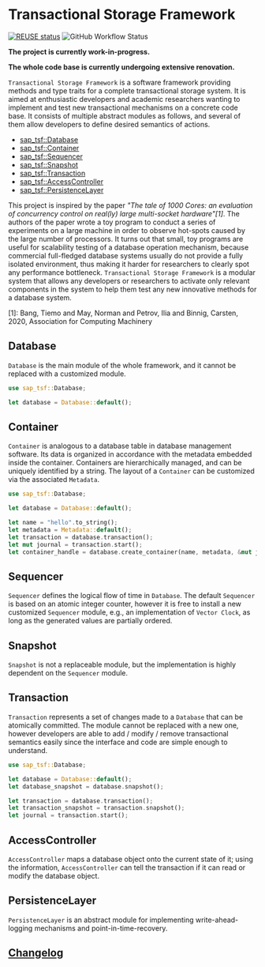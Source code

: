 <!--
SPDX-FileCopyrightText: 2021 Changgyoo Park <wvwwvwwv@me.com>

SPDX-License-Identifier: Apache-2.0
-->

# Transactional Storage Framework

[![REUSE status](https://api.reuse.software/badge/github.com/SAP/transactional-storage-framework)](https://api.reuse.software/info/github.com/SAP/transactional-storage-framework)
![GitHub Workflow Status](https://img.shields.io/github/actions/workflow/status/SAP/transactional-storage-framework/sap_tsf.yml?branch=main)

**The project is currently work-in-progress.**

**The whole code base is currently undergoing extensive renovation.**

`Transactional Storage Framework` is a software framework providing methods and type traits for a complete transactional storage system. It is aimed at enthusiastic developers and academic researchers wanting to implement and test new transactional mechanisms on a concrete code base. It consists of multiple abstract modules as follows, and several of them allow developers to define desired semantics of actions.

* [sap_tsf::Database](#Database)
* [sap_tsf::Container](#Container)
* [sap_tsf::Sequencer](#Sequencer)
* [sap_tsf::Snapshot](#Snapshot)
* [sap_tsf::Transaction](#Transaction)
* [sap_tsf::AccessController](#AccessController)
* [sap_tsf::PersistenceLayer](#PersistenceLayer)

This project is inspired by the paper <cite>"The tale of 1000 Cores: an evaluation of concurrency control on real(ly) large multi-socket hardware"[1]</cite>. The authors of the paper wrote a toy program to conduct a series of experiments on a large machine in order to observe hot-spots caused by the large number of processors. It turns out that small, toy programs are useful for scalability testing of a database operation mechanism, because commercial full-fledged database systems usually do not provide a fully isolated environment, thus making it harder for researchers to clearly spot any performance bottleneck. `Transactional Storage Framework` is a modular system that allows any developers or researchers to activate only relevant components in the system to help them test any new innovative methods for a database system.

[1]: Bang, Tiemo and May, Norman and Petrov, Ilia and Binnig, Carsten, 2020, Association for Computing Machinery

## Database

`Database` is the main module of the whole framework, and it cannot be replaced with a customized module.

```rust
use sap_tsf::Database;

let database = Database::default();
```

## Container

`Container` is analogous to a database table in database management software. Its data is organized in accordance with the metadata embedded inside the container. Containers are hierarchically managed, and can be uniquely identified by a string. The layout of a `Container` can be customized via the associated `Metadata`.

```rust
use sap_tsf::Database;

let database = Database::default();

let name = "hello".to_string();
let metadata = Metadata::default();
let transaction = database.transaction();
let mut journal = transaction.start();
let container_handle = database.create_container(name, metadata, &mut journal, None).await;
```

## Sequencer

`Sequencer` defines the logical flow of time in `Database`. The default `Sequencer` is based on an atomic integer counter, however it is free to install a new customized `Sequencer` module, e.g., an implementation of `Vector Clock`, as long as the generated values are partially ordered.

## Snapshot

`Snapshot` is not a replaceable module, but the implementation is highly dependent on the `Sequencer` module.

## Transaction

`Transaction` represents a set of changes made to a `Database` that can be atomically committed. The module cannot be replaced with a new one, however developers are able to add / modify / remove transactional semantics easily since the interface and code are simple enough to understand.

```rust
use sap_tsf::Database;

let database = Database::default();
let database_snapshot = database.snapshot();

let transaction = database.transaction();
let transaction_snapshot = transaction.snapshot();
let journal = transaction.start();
```

## AccessController

`AccessController` maps a database object onto the current state of it; using the information, `AccessController` can tell the transaction if it can read or modify the database object.

## PersistenceLayer

`PersistenceLayer` is an abstract module for implementing write-ahead-logging mechanisms and point-in-time-recovery.

## [Changelog](https://github.com/SAP/transactional-storage-framework/blob/main/CHANGELOG.md)
